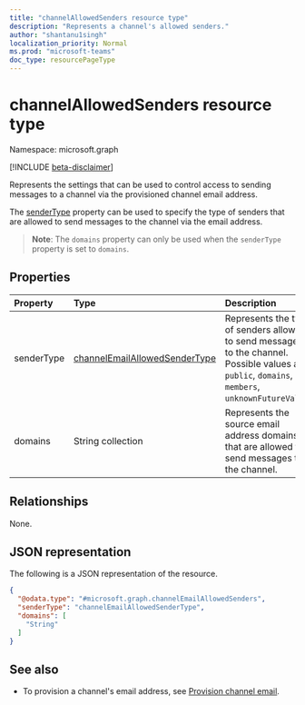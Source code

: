 ```yaml
---
title: "channelAllowedSenders resource type"
description: "Represents a channel's allowed senders."
author: "shantanu1singh"
localization_priority: Normal
ms.prod: "microsoft-teams"
doc_type: resourcePageType
---
```


# channelAllowedSenders resource type

Namespace: microsoft.graph

[!INCLUDE [beta-disclaimer](../../includes/beta-disclaimer.md)]

Represents the settings that can be used to control access to sending messages to a channel via the provisioned channel email address.

The [senderType](../resources/enums.md#channelemailallowedsendertype-values) property can be used to specify the type of senders that are allowed to send messages to the channel via the email address.

> **Note**: The `domains` property can only be used when the `senderType` property is set to `domains`.

## Properties
| Property   | Type                                                                                        | Description                                                                                                                                        |
| :--------- | :------------------------------------------------------------------------------------------ | :------------------------------------------------------------------------------------------------------------------------------------------------- |
| senderType | [channelEmailAllowedSenderType](../resources/enums.md#channelemailallowedsendertype-values) | Represents the type of senders allowed to send messages to the channel. Possible values are: `public`, `domains`, `members`, `unknownFutureValue`. |
| domains    | String collection                                                                           | Represents the source email address domains that are allowed to send messages to the channel.                                                      |

## Relationships
None.

## JSON representation
The following is a JSON representation of the resource.
<!-- {
  "blockType": "resource",
  "@odata.type": "microsoft.graph.channelEmailAllowedSenders"
}
-->
``` json
{
  "@odata.type": "#microsoft.graph.channelEmailAllowedSenders",
  "senderType": "channelEmailAllowedSenderType",
  "domains": [
    "String"
  ]
}
```

## See also

- To provision a channel's email address, see [Provision channel email](..\api\channel-provisionemail.md).

